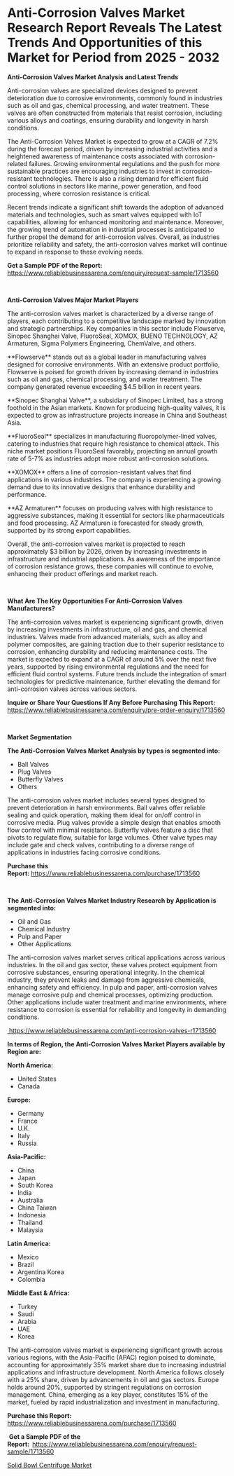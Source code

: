 <p><h1>Anti-Corrosion Valves Market Research Report Reveals The Latest Trends And Opportunities of this Market for Period from 2025 - 2032</h1></p><p><strong>Anti-Corrosion Valves Market Analysis and Latest Trends</strong></p>
<p><p>Anti-corrosion valves are specialized devices designed to prevent deterioration due to corrosive environments, commonly found in industries such as oil and gas, chemical processing, and water treatment. These valves are often constructed from materials that resist corrosion, including various alloys and coatings, ensuring durability and longevity in harsh conditions.</p><p>The Anti-Corrosion Valves Market is expected to grow at a CAGR of 7.2% during the forecast period, driven by increasing industrial activities and a heightened awareness of maintenance costs associated with corrosion-related failures. Growing environmental regulations and the push for more sustainable practices are encouraging industries to invest in corrosion-resistant technologies. There is also a rising demand for efficient fluid control solutions in sectors like marine, power generation, and food processing, where corrosion resistance is critical.</p><p>Recent trends indicate a significant shift towards the adoption of advanced materials and technologies, such as smart valves equipped with IoT capabilities, allowing for enhanced monitoring and maintenance. Moreover, the growing trend of automation in industrial processes is anticipated to further propel the demand for anti-corrosion valves. Overall, as industries prioritize reliability and safety, the anti-corrosion valves market will continue to expand in response to these evolving needs.</p></p>
<p><strong>Get a Sample PDF of the Report:&nbsp;</strong> <a href="https://www.reliablebusinessarena.com/enquiry/request-sample/1713560?utm_campaign=3314&utm_medium=2&utm_source=Github&utm_content=ia&utm_term=28032025&utm_id=anti-corrosion-valves">https://www.reliablebusinessarena.com/enquiry/request-sample/1713560</a></p>
<p>&nbsp;</p>
<p><strong>Anti-Corrosion Valves Major Market Players</strong></p>
<p><p>The anti-corrosion valves market is characterized by a diverse range of players, each contributing to a competitive landscape marked by innovation and strategic partnerships. Key companies in this sector include Flowserve, Sinopec Shanghai Valve, FluoroSeal, XOMOX, BUENO TECHNOLOGY, AZ Armaturen, Sigma Polymers Engineering, ChemValve, and others.</p><p>**Flowserve** stands out as a global leader in manufacturing valves designed for corrosive environments. With an extensive product portfolio, Flowserve is poised for growth driven by increasing demand in industries such as oil and gas, chemical processing, and water treatment. The company generated revenue exceeding $4.5 billion in recent years.</p><p>**Sinopec Shanghai Valve**, a subsidiary of Sinopec Limited, has a strong foothold in the Asian markets. Known for producing high-quality valves, it is expected to grow as infrastructure projects increase in China and Southeast Asia.</p><p>**FluoroSeal** specializes in manufacturing fluoropolymer-lined valves, catering to industries that require high resistance to chemical attack. This niche market positions FluoroSeal favorably, projecting an annual growth rate of 5-7% as industries adopt more robust anti-corrosion solutions.</p><p>**XOMOX** offers a line of corrosion-resistant valves that find applications in various industries. The company is experiencing a growing demand due to its innovative designs that enhance durability and performance.</p><p>**AZ Armaturen** focuses on producing valves with high resistance to aggressive substances, making it essential for sectors like pharmaceuticals and food processing. AZ Armaturen is forecasted for steady growth, supported by its strong export capabilities.</p><p>Overall, the anti-corrosion valves market is projected to reach approximately $3 billion by 2026, driven by increasing investments in infrastructure and industrial applications. As awareness of the importance of corrosion resistance grows, these companies will continue to evolve, enhancing their product offerings and market reach.</p></p>
<p>&nbsp;</p>
<p><strong>What Are The Key Opportunities For Anti-Corrosion Valves Manufacturers?</strong></p>
<p><p>The anti-corrosion valves market is experiencing significant growth, driven by increasing investments in infrastructure, oil and gas, and chemical industries. Valves made from advanced materials, such as alloy and polymer composites, are gaining traction due to their superior resistance to corrosion, enhancing durability and reducing maintenance costs. The market is expected to expand at a CAGR of around 5% over the next five years, supported by rising environmental regulations and the need for efficient fluid control systems. Future trends include the integration of smart technologies for predictive maintenance, further elevating the demand for anti-corrosion valves across various sectors.</p></p>
<p><strong>Inquire or Share Your Questions If Any Before Purchasing This Report:</strong> <a href="https://www.reliablebusinessarena.com/enquiry/pre-order-enquiry/1713560?utm_campaign=3314&utm_medium=2&utm_source=Github&utm_content=ia&utm_term=28032025&utm_id=anti-corrosion-valves">https://www.reliablebusinessarena.com/enquiry/pre-order-enquiry/1713560</a></p>
<p>&nbsp;</p>
<p><strong>Market Segmentation</strong></p>
<p><strong>The Anti-Corrosion Valves Market Analysis by types is segmented into:</strong></p>
<p><ul><li>Ball Valves</li><li>Plug Valves</li><li>Butterfly Valves</li><li>Others</li></ul></p>
<p><p>The anti-corrosion valves market includes several types designed to prevent deterioration in harsh environments. Ball valves offer reliable sealing and quick operation, making them ideal for on/off control in corrosive media. Plug valves provide a simple design that enables smooth flow control with minimal resistance. Butterfly valves feature a disc that pivots to regulate flow, suitable for large volumes. Other valve types may include gate and check valves, contributing to a diverse range of applications in industries facing corrosive conditions.</p></p>
<p><strong>Purchase this Report:&nbsp;</strong><a href="https://www.reliablebusinessarena.com/purchase/1713560?utm_campaign=3314&utm_medium=2&utm_source=Github&utm_content=ia&utm_term=28032025&utm_id=anti-corrosion-valves">https://www.reliablebusinessarena.com/purchase/1713560</a></p>
<p>&nbsp;</p>
<p><strong>The Anti-Corrosion Valves Market Industry Research by Application is segmented into:</strong></p>
<p><ul><li>Oil and Gas</li><li>Chemical Industry</li><li>Pulp and Paper</li><li>Other Applications</li></ul></p>
<p><p>The anti-corrosion valves market serves critical applications across various industries. In the oil and gas sector, these valves protect equipment from corrosive substances, ensuring operational integrity. In the chemical industry, they prevent leaks and damage from aggressive chemicals, enhancing safety and efficiency. In pulp and paper, anti-corrosion valves manage corrosive pulp and chemical processes, optimizing production. Other applications include water treatment and marine environments, where resistance to corrosion is essential for reliability and longevity in demanding conditions.</p></p>
<p><a href="https://www.reliablebusinessarena.com/anti-corrosion-valves-r1713560?utm_campaign=3314&utm_medium=2&utm_source=Github&utm_content=ia&utm_term=28032025&utm_id=anti-corrosion-valves">&nbsp;https://www.reliablebusinessarena.com/anti-corrosion-valves-r1713560</a></p>
<p><strong>In terms of Region, the Anti-Corrosion Valves Market Players available by Region are:</strong></p>
<p>
    <p> <strong> North America: </strong>
        <ul>
            <li>United States</li>
            <li>Canada</li>
        </ul>
        </p> 
    <p> <strong> Europe: </strong>
        <ul>
            <li>Germany</li>
            <li>France</li>
            <li>U.K.</li>
            <li>Italy</li>
            <li>Russia</li>
        </ul>
        </p> 
    <p> <strong> Asia-Pacific: </strong>
        <ul>
            <li>China</li>
            <li>Japan</li>
            <li>South Korea</li>
            <li>India</li>
            <li>Australia</li>
            <li>China Taiwan</li>
            <li>Indonesia</li>
            <li>Thailand</li>
            <li>Malaysia</li>
        </ul>
        </p> 
    <p> <strong> Latin America: </strong>
        <ul>
            <li>Mexico</li>
            <li>Brazil</li>
            <li>Argentina Korea</li>
            <li>Colombia</li>
        </ul>
        </p> 
    <p> <strong> Middle East & Africa: </strong>
        <ul>
            <li>Turkey</li>
            <li>Saudi</li>
            <li>Arabia</li>
            <li>UAE</li>
            <li>Korea</li>
        </ul>
    </p>
    </p>
<p><p>The anti-corrosion valves market is experiencing significant growth across various regions, with the Asia-Pacific (APAC) region poised to dominate, accounting for approximately 35% market share due to increasing industrial applications and infrastructure development. North America follows closely with a 25% share, driven by advancements in oil and gas sectors. Europe holds around 20%, supported by stringent regulations on corrosion management. China, emerging as a key player, constitutes 15% of the market, fueled by rapid industrialization and investment in manufacturing.</p></p>
<p><strong>Purchase this Report: </strong><a href="https://www.reliablebusinessarena.com/purchase/1713560?utm_campaign=3314&utm_medium=2&utm_source=Github&utm_content=ia&utm_term=28032025&utm_id=anti-corrosion-valves">https://www.reliablebusinessarena.com/purchase/1713560</a></p>
<p>&nbsp;<strong>Get a Sample PDF of the Report:&nbsp;&nbsp;</strong><a href="https://www.reliablebusinessarena.com/enquiry/request-sample/1713560?utm_campaign=3314&utm_medium=2&utm_source=Github&utm_content=ia&utm_term=28032025&utm_id=anti-corrosion-valves">https://www.reliablebusinessarena.com/enquiry/request-sample/1713560</a></p>
<p><strong></strong></p>
<p><p><a href="https://github.com/shafriusizi/Market-Research-Report-List-1/blob/main/solid-bowl-centrifuge-market.md?utm_campaign=3314&utm_medium=2&utm_source=Github&utm_content=ia&utm_term=28032025&utm_id=anti-corrosion-valves">Solid Bowl Centrifuge Market</a></p></p>
